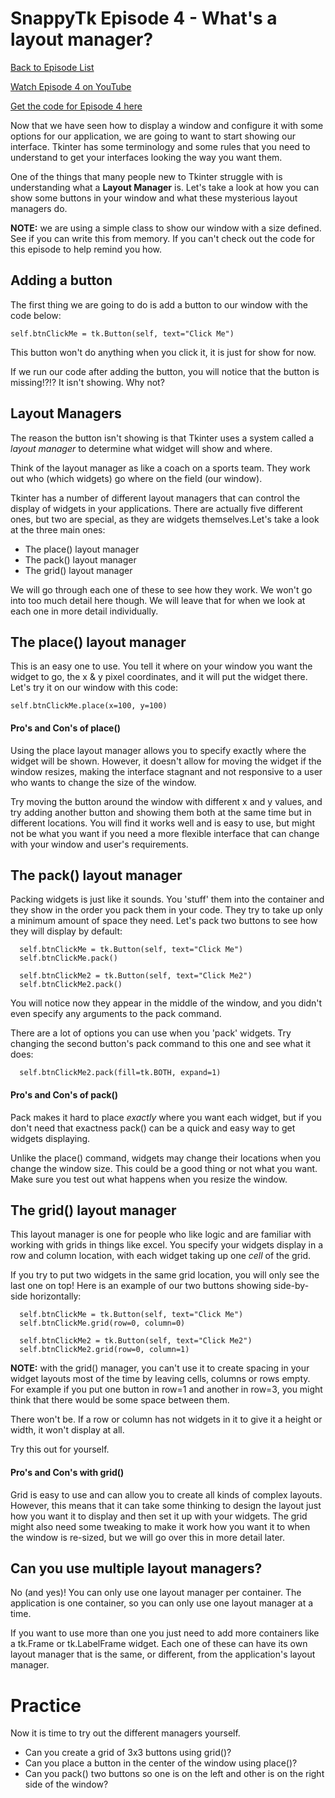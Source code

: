 # SnappyTk Episode 4 - What's a layout manager?

[Back to Episode List](../README.md)

[Watch Episode 4 on YouTube](https://youtu.be/SeXI_08f9Q0)

[Get the code for Episode 4 here](code/)

Now that we have seen how to display a window and configure it with some options for our application, we are going to want to start showing our interface. Tkinter has some terminology and some rules that you need to understand to get your interfaces looking the way you want them.

One of the things that many people new to Tkinter struggle with is understanding what a **Layout Manager** is. Let's take a look at how you can show some buttons in your window and what these mysterious layout managers do.

**NOTE:** we are using a simple class to show our window with a size defined. See if you can write this from memory. If you can't check out the code for this episode to help remind you how.

## Adding a button
The first thing we are going to do is add a button to our window with the code below:

    self.btnClickMe = tk.Button(self, text="Click Me")

This button won't do anything when you click it, it is just for show for now.

If we run our code after adding the button, you will notice that the button is missing!?!? It isn't showing. Why not?

## Layout Managers
The reason the button isn't showing is that Tkinter uses a system called a *layout manager* to determine what widget will show and where. 

Think of the layout manager as like a coach on a sports team. They work out who (which widgets) go where on the field (our window).

Tkinter has a number of different layout managers that can control the display of widgets in your applications. There are actually five different ones, but two are special, as they are widgets themselves.Let's take a look at the three main ones:

- The place() layout manager
- The pack() layout manager
- The grid() layout manager

We will go through each one of these to see how they work. We won't go into too much detail here though. We will leave that for when we look at each one in more detail individually.

## The place() layout manager
This is an easy one to use. You tell it where on your window you want the widget to go, the x & y pixel coordinates, and it will put the widget there. Let's try it on our window with this code:

    self.btnClickMe.place(x=100, y=100)

#### Pro's and Con's of place()
Using the place layout manager allows you to specify exactly where the widget will be shown. However, it doesn't allow for moving the widget if the window resizes, making the interface stagnant and not responsive to a user who wants to change the size of the window.

Try moving the button around the window with different x and y values, and try adding another button and showing them both at the same time but in different locations. You will find it works well and is easy to use, but might not be what you want if you need a more flexible interface that can change with your window and user's requirements.

## The pack() layout manager
Packing widgets is just like it sounds. You 'stuff' them into the container and they show in the order you pack them in your code. They try to take up only a minimum amount of space they need. Let's pack two buttons to see how they will display by default:

      self.btnClickMe = tk.Button(self, text="Click Me")
      self.btnClickMe.pack()

      self.btnClickMe2 = tk.Button(self, text="Click Me2")
      self.btnClickMe2.pack()

You will notice now they appear in the middle of the window, and you didn't even specify any arguments to the pack command.

There are a lot of options you can use when you 'pack' widgets. Try changing the second button's pack command to this one and see what it does:

      self.btnClickMe2.pack(fill=tk.BOTH, expand=1)

#### Pro's and Con's of pack()
Pack makes it hard to place *exactly* where you want each widget, but if you don't need that exactness pack() can be a quick and easy way to get widgets displaying.

Unlike the place() command, widgets may change their locations when you change the window size. This could be a good thing or not what you want. Make sure you test out what happens when you resize the window.

## The grid() layout manager
This layout manager is one for people who like logic and are familiar with working with grids in things like excel. You specify your widgets display in a row and column location, with each widget taking up one *cell* of the grid.

If you try to put two widgets in the same grid location, you will only see the last one on top! Here is an example of our two buttons showing side-by-side horizontally:

      self.btnClickMe = tk.Button(self, text="Click Me")
      self.btnClickMe.grid(row=0, column=0)

      self.btnClickMe2 = tk.Button(self, text="Click Me2")
      self.btnClickMe2.grid(row=0, column=1)

**NOTE:** with the grid() manager, you can't use it to create spacing in your widget layouts most of the time by leaving cells, columns or rows empty. For example if you put one button in row=1 and another in row=3, you might think that there would be some space between them.

There won't be. If a row or column has not widgets in it to give it a height or width, it won't display at all.

Try this out for yourself.

#### Pro's and Con's with grid()
Grid is easy to use and can allow you to create all kinds of complex layouts. However, this means that it can take some thinking to design the layout just how you want it to display and then set it up with your widgets. The grid might also need some tweaking to make it work how you want it to when the window is re-sized, but we will go over this in more detail later.

## Can you use multiple layout managers?
No (and yes)! You can only use one layout manager per container. The application is one container, so you can only use one layout manager at a time. 

If you want to use more than one you just need to add more containers like a tk.Frame or tk.LabelFrame widget. Each one of these can have its own layout manager that is the same, or different, from the application's layout manager.

# Practice
Now it is time to try out the different managers yourself. 
- Can you create a grid of 3x3 buttons using grid()?
- Can you place a button in the center of the window using place()?
- Can you pack() two buttons so one is on the left and other is on the right side of the window?